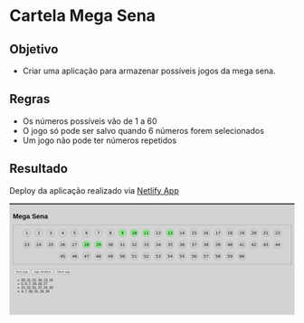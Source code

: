 # Cartela Mega Sena

## Objetivo
- Criar uma aplicação para armazenar possíveis jogos da mega sena.

## Regras
- Os números possíveis vão de 1 a 60
- O jogo só pode ser salvo quando 6 números forem selecionados
- Um jogo não pode ter números repetidos

## Resultado
Deploy da aplicação realizado via [Netlify App](https://mega-sena-xpe-vinicius.netlify.app/)

![preview mega sena](../img/mega_sena.png)


